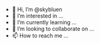 - 👋 Hi, I’m @skybluen
- 👀 I’m interested in ...
- 🌱 I’m currently learning ...
- 💞️ I’m looking to collaborate on ...
- 📫 How to reach me ...

<!---
skybluen/skybluen is a ✨ special ✨ repository because its `README.md` (this file) appears on your GitHub profile.
You can click the Preview link to take a look at your changes.
--->
